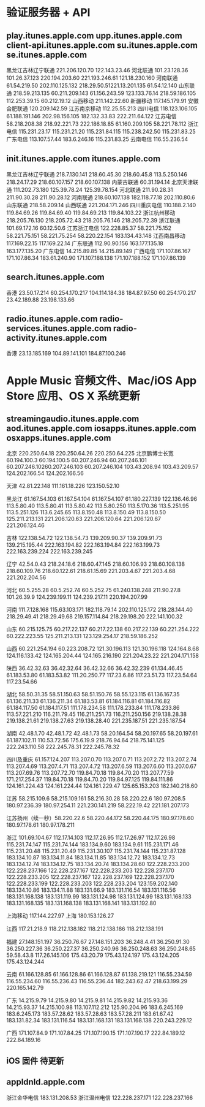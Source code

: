 # 验证服务器 + API
## play.itunes.apple.com upp.itunes.apple.com client-api.itunes.apple.com su.itunes.apple.com se.itunes.apple.com
黑龙江吉林辽宁联通 221.206.120.70 122.143.23.46
河北联通 101.23.128.36 101.26.37.123 220.194.203.60 221.193.246.61 121.18.230.160
河南联通 61.54.219.50 202.110.125.132 218.29.50.51221.13.201.135 61.54.12.140
山东联通 218.59.213.135 60.211.209.143 61.156.243.59 123.133.76.14 218.59.186.105 112.253.39.15 60.212.19.12
山西移动 211.142.22.60
新疆移动 117.145.179.91
安徽合肥联通 120.209.142.59 
江苏南京移动 112.25.55.213
四川电信 118.123.106.105 61.188.191.146 202.98.156.105 182.132.33.83 222.211.64.122
江苏电信 58.218.208.38 218.92.221.73 222.186.18.85 61.160.209.105 58.221.78.112
浙江电信 115.231.23.17 115.231.21.20 115.231.84.115 115.238.242.50 115.231.83.25
广东电信 113.107.57.44 183.6.246.16 115.231.83.25
云南电信 116.55.236.54

## init.itunes.apple.com itunes.apple.com
黑龙江吉林辽宁联通 218.7.130.141 218.60.45.30 218.60.45.8 113.5.250.146 218.24.17.29 218.60.107.157 218.60.107.138
内蒙古联通 60.31.194.14
北京天津联通 111.202.73.180 125.39.78.24 125.39.78.154
河北联通 211.90.28.31 211.90.30.28 211.90.28.12
河南联通 218.60.107.138 182.118.77.18 202.110.80.6
山东联通 218.58.209.14
山西联通 221.204.171.246
四川重庆电信 110.188.2.140 119.84.69.26 119.84.69.40 119.84.69.213 119.84.103.22
浙江杭州移动 218.205.76.130 218.205.72.43 218.205.76.146 218.205.72.39
浙江联通 101.69.172.16 60.12.50.6
江苏浙江电信 122.228.85.37 58.221.75.152 58.221.75.151 58.221.75.254 58.220.22.154 183.134.43.148 
江西南昌移动 117.169.22.15 117.169.22.14 
广东联通 112.90.90.156 163.177.135.18 163.177.135.20
广东电信 14.215.89.85 14.215.89.149
广西电信 171.107.86.167 171.107.86.34 183.61.240.90 171.107.188.138 171.107.188.152 171.107.86.139

## search.itunes.apple.com 
香港 23.50.17.214 60.254.170.217  104.114.184.38 184.87.97.50 60.254.170.217 23.42.189.88 23.198.133.66

## radio.itunes.apple.com radio-services.itunes.apple.com radio-activity.itunes.apple.com
香港 23.13.185.169 104.89.141.101 184.87.100.246

# Apple Music 音频文件、Mac/iOS App Store 应用、OS X 系统更新

## streamingaudio.itunes.apple.com aod.itunes.apple.com  iosapps.itunes.apple.com osxapps.itunes.apple.com


北京 220.250.64.18 220.250.64.26 220.250.64.225
北京鹏博士长宽 60.194.100.3 60.194.100.5 60.207.246.94 60.207.246.101 60.207.246.10260.207.246.103 60.207.246.104 103.43.208.94 103.43.209.57 124.202.166.54 124.202.166.56

天津 42.81.22.148 111.161.18.226 123.150.52.10

黑龙江 61.167.54.103 61.167.54.104 61.167.54.107 61.180.227.139 122.136.46.96 113.5.80.40 113.5.80.41 113.5.80.42 113.5.80.250 113.5.170.36 113.5.251.95 113.5.251.126 113.6.245.65 113.8.150.48 113.8.150.49 113.8.150.50 125.211.213.131 221.206.120.63 221.206.120.64 221.206.120.67 221.206.124.46

吉林 122.138.54.72 122.138.54.73 139.209.90.37 139.209.91.73 139.215.195.44 222.163.194.82 222.163.194.84 222.163.199.73 222.163.239.224 222.163.239.245	

辽宁 42.54.0.43 218.24.18.6  218.60.47.145 218.60.106.93 218.60.108.138 218.60.109.76 218.60.122.61 218.61.15.69 221.203.4.67 221.203.4.68 221.202.204.56 

河北 60.5.255.28 60.5.252.74 60.5.252.75 61.240.138.248 211.90.27.8 101.26.39.9 124.239.199.11 124.239.217.11 220.194.207.99

河南 111.7.128.168 115.63.103.171 182.118.79.14 202.110.125.172 218.28.144.40 218.29.49.41 218.29.49.68 219.157.114.84 218.29.198.20 222.141.100.32  

山东  60.215.125.75 60.217.22.137 60.217.22.138 60.217.22.139 60.221.254.222 60.222.223.55 125.211.213.131 123.129.254.17 218.59.186.252

山西 60.221.254.194 60.223.208.72 121.30.196.113 121.30.196.118 124.164.8.68 124.116.133.42 124.165.204.44 124.165.216.190 221.204.23.22 221.204.171.158

陕西 36.42.32.63	36.42.32.64 36.42.32.66 36.42.32.239 61.134.46.45 61.183.53.80 61.183.53.82 111.20.250.77 117.23.6.86 117.23.51.73 117.23.54.64 117.23.54.66

湖北 58.50.31.35	58.51.150.63 58.51.150.76 58.55.123.115 61.136.167.35 61.136.211.33 61.136.211.34 61.183.53.81 61.184.116.81 61.184.116.82 61.184.117.50 61.184.117.51 111.178.234.58 111.178.233.84 111.178.233.86 113.57.221.210 116.211.79.45 116.211.251.73 116.211.250.156 219.138.28.38 219.138.21.61 219.138.27.63 219.138.28.40 221.235.187.51 221.235.187.54

湖南 42.48.1.70 42.48.1.72 42.48.1.73 58.20.164.54 58.20.197.65 58.20.197.61 61.187.102.11 110.53.72.56 175.6.19.9 218.76.94.64 218.75.141.125 222.243.110.58 222.245.78.31 222.245.78.32

四川及重庆 61.157.124.207 113.207.0.70 113.207.0.71 113.207.2.72 113.207.2.74 113.207.4.69 113.207.4.71 113.207.4.72 113.207.6.59 113.207.6.60 113.207.0.67 113.207.69.76 113.207.72.70 119.84.70.18 119.84.70.20 113.207.77.59 171.217.254.37 119.84.70.18 119.84.70.20 119.84.97.125 119.84.111.86 124.161.224.43 124.161.224.44 124.161.229.47 125.65.153.203 182.140.218.60

江苏 58.215.109.6 58.215.109.161 58.216.30.28 58.220.22.6 180.97.208.5 180.97.236.39 180.97.254.11 221.230.141.219 58.222.19.42 221.181.207.173

江苏扬州（续一秒）58.220.22.6 58.220.44.172 58.220.44.175 180.97.178.60 180.97.178.61 180.97.178.211 

浙江 101.69.104.67 112.17.14.103	112.17.26.95 112.17.26.97 112.17.26.98 115.231.74.147 115.231.74.144 183.134.9.60 183.134.9.61 115.231.171.46 115.231.20.48 115.231.20.49 115.231.30.107 115.231.74.144 115.231.87.128 183.134.10.87 183.134.11.84 183.134.11.85 183.134.12.72 183.134.12.73 183.134.12.74 183.134.12.75 183.134.20.74 183.134.28.60 122.228.233.200 122.228.237.166 122.228.237.167 122.228.233.203 122.228.237.170 122.228.233.205 122.228.237.167 122.228.237.169 122.228.237.170 122.228.233.199 122.228.233.203 122.228.233.204 123.159.202.140 183.134.10.86 183.134.11.88 183.131.66.9 183.131.116.54 183.131.116.56 183.131.168.138 183.131.119.99 183.131.124.98 183.131.124.99 183.131.168.133 183.131.168.135 183.131.168.138 183.131.168.141 183.131.192.80 

上海移动 117.144.227.97
上海 180.153.126.27

江西 117.21.218.9 118.212.138.182 118.212.138.186 118.212.138.191

福建 27.148.151.197 36.250.76.67 27.148.151.203 36.248.4.41 36.250.91.30 36.250.227.36 36.250.227.37 36.250.240.96 36.250.248.63 36.250.248.65 59.58.43.8 117.26.145.106 175.43.20.79 175.43.124.197 175.43.124.205 175.43.124.244 

云南 61.166.128.85 61.166.128.86 61.166.128.87 61.138.219.121 116.55.234.59 116.55.234.60 116.55.236.43 116.55.236.44 182.243.62.47 218.63.199.29 220.165.142.79

广东 14.215.9.79 14.215.9.80 14.215.9.81 14.215.9.82 14.215.93.36 14.215.93.37 14.215.100.98 113.107.112.212 125.90.204.96 183.6.245.169 183.6.245.173 183.57.28.62 183.57.28.63 183.57.28.211 183.61.67.42 183.131.82.34 183.131.116.54 183.131.168.131 183.131.168.138 220.243.229.12

广西 171.107.84.9 171.107.84.25 171.107.190.15 171.107.190.17 222.84.189.12 222.84.189.16

## iOS 固件 待更新
## appldnld.apple.com
浙江金华电信 183.131.208.53
浙江温州电信 122.228.237.171 122.228.237.166